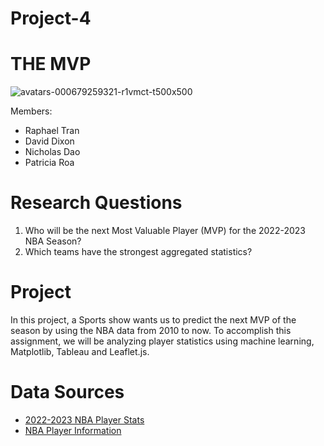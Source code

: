 # Project-4
# THE MVP
 

![avatars-000679259321-r1vmct-t500x500](https://user-images.githubusercontent.com/115199874/227734174-10522e9e-2555-43ef-8a40-e7b024222fd9.jpg)



Members:
- Raphael Tran 
- David Dixon 
- Nicholas Dao
- Patricia Roa 

# Research Questions
1. Who will be the next Most Valuable Player (MVP) for the 2022-2023 NBA Season? 
2. Which teams have the strongest aggregated statistics? 

# Project 
In this project, a Sports show wants us to predict the next MVP of the season by using the NBA data from 2010 to now. To accomplish this assignment, we will be analyzing player statistics using machine learning, Matplotlib, Tableau and Leaflet.js. 

# Data Sources 
* [2022-2023 NBA Player Stats](https://www.nbastuffer.com/2022-2023-nba-player-stats/)
* [NBA Player Information](https://basketball.realgm.com/nba/players)
    